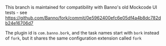 This branch is maintained for compatibility with Banno's old Mockcode UI tests - see https://github.com/Banno/fork/commit/0e5962400efc6e05df4a4b8dc782db24e16706d7

The plugin id is `com.banno.bork`, and the task names start with `bork` instead of `fork`, but it shares the same configuration extension called `fork`
